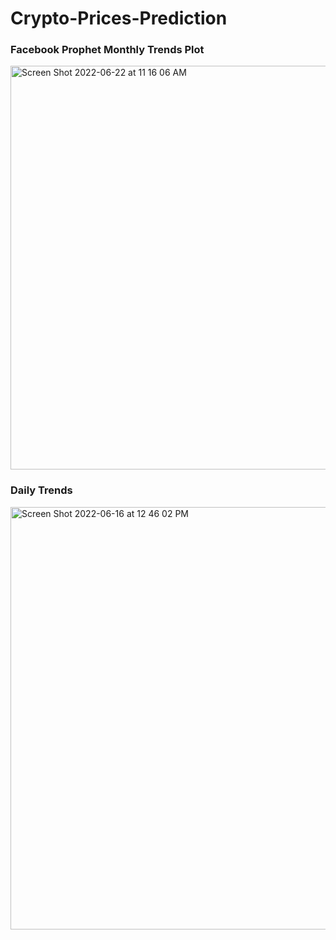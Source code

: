 # Crypto-Prices-Prediction
### Facebook Prophet Monthly Trends Plot
<img width="646" alt="Screen Shot 2022-06-22 at 11 16 06 AM" src="https://user-images.githubusercontent.com/61966991/175005385-ebbc40a1-6cbd-4111-8cc7-76fe4491ebaf.png">


### Daily Trends

<img width="676" alt="Screen Shot 2022-06-16 at 12 46 02 PM" src="https://user-images.githubusercontent.com/61966991/175004717-cd330d07-0b0f-4ad6-a137-286b0d2b8a52.png">
